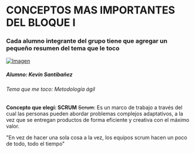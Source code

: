 # CONCEPTOS MAS IMPORTANTES DEL BLOQUE I

### Cada alumno integrante del grupo tiene que agregar un pequeño resumen del tema que le toco


[![Imagen](https://d2k7w3fmrpj0w4.cloudfront.net/advices/photos/000/000/798/medium/999c58e98401e287626190d3aff58c48d3411610.jpg?1642017136 "Imagen")](https://d2k7w3fmrpj0w4.cloudfront.net/advices/photos/000/000/798/medium/999c58e98401e287626190d3aff58c48d3411610.jpg?1642017136 "Imagen")


##### Alumno: Kevin Santibañez

###### Tema que me toco: Metodología ágil

**Concepto que elegí: SCRUM**
~~Scrum~~: Es un marco de trabajo a través
del cual las personas pueden abordar
problemas complejos adaptativos, a la vez
que se entregan productos de forma
eficiente y creativa con el máximo valor.




"En vez de hacer una sola cosa a la vez, los equipos scrum hacen un poco de todo, todo el tiempo"

